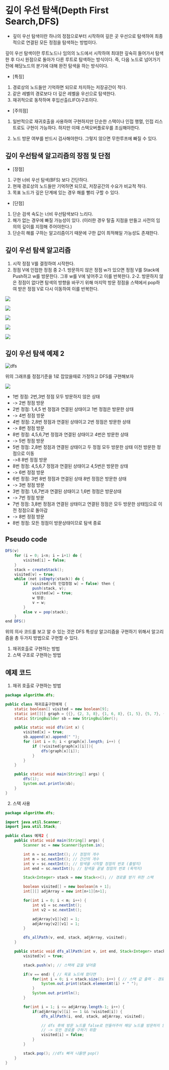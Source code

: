 # 깊이 우선 탐색(Depth First Search,DFS)

* 깊이 우선 탐색이란 하나의 정점으로부터 시작하여 깊은 곳 우선으로 탐색하여 최종적으로 연결된 모든 정점을 탐색하는 방법이다.

깊이 우선 탐색이란 루트노드나 임의의 노드에서 시작하여 최대한 깊숙히 들어가서 탐색한 후 다시 원점으로 돌아가 다른 루트로 탐색하는 방식이다.
즉, 다음 노드로 넘어가기 전에 해당노드의 분기에 대해 완전 탐색을 하는 방식이다.

- [특징]
1. 경로상의 노드들만 기억하면 되므로 차지하는 저장공간이 적다.
2. 같은 레벨의 경로보다 더 깊은 레벨을 우선으로 탐색한다.
3. 재귀적으로 동작하며 후입선출(LIFO)구조이다.

- [주의점]
1. 일반적으로 재귀호출을 사용하여 구현하지만 단순한 스택이나 인접 행렬, 인접 리스트로도 구현이 가능하다. 하지만 이때 스택오버플로우를 조심해야한다.

2. 노드 방문 여부를 반드시 검사해야한다. 그렇지 않으면 무한루프에 빠질 수 있다.

## 깊이 우선탐색 알고리즘의 장점 및 단점

- [장점]
1. 구현 너비 우선 탐색(BFS) 보다 간단하다.
2. 현재 경로상의 노드들만 기억하면 되므로, 저장공간의 수요가 비교적 적다.
3. 목표 노드가 깊은 단계에 있는 경우 해를 빨리 구할 수 있다.

- [단점]
1. 단순 검색 속도는 너비 우선탐색보다 느리다.
2. 해가 없는 경우에 빠질 가능성이 있다. (이러한 경우 탈출 지점을 만들고 사전의 임의의 깊이를 지정해 주어야한다.)
3. 단순히 해를 구하는 알고리즘이기 때문에 구한 값이 최적해일 가능성도 존재한다.



## 깊이 우선 탐색 알고리즘

1. 시작 정점 V를 결정하여 시작한다.
2. 정점 V에 인접한 정점 중
2-1. 방문하지 않은 정점 w가 있으면 정점 V를 Stack에 Push하고 w를 방문한다. 그후 w를 V에 넣어주고 이를 반복한다.
2-2. 방문하지 않은 정점이 없다면 탐색의 방향을 바꾸기 위해 마지막 방문 정점을 스택에서 pop하여 받은 정점 V로 다시 이동하여 이를 반복한다.

![](https://blog.kakaocdn.net/dn/croRdl/btrsaSaCqwb/VPtjlObyBICE9wWloqwOBk/img.png)

![](https://blog.kakaocdn.net/dn/cuLmO6/btrsktAnhhW/uvuyLIDgjrkvdhoLjfJRz0/img.png)

![](https://blog.kakaocdn.net/dn/b2VQ9q/btrr7q6HwtC/rWTgM5i2Hctg3K0L8y9Tc1/img.png)

![](https://blog.kakaocdn.net/dn/b2VQ9q/btrr7q6HwtC/rWTgM5i2Hctg3K0L8y9Tc1/img.png)

![](https://blog.kakaocdn.net/dn/YK91B/btrsaRQieSP/LAxWQgikvKWVKV4wcKekq0/img.png)

## 깊이 우선 탐색 예제 2

![dfs](https://t1.daumcdn.net/cfile/tistory/99BC343F5CF8DCEB04)

위의 그래프를 정점기준을 1로 잡았을때로 가정하고 DFS를 구현해보자

![](https://t1.daumcdn.net/cfile/tistory/9932064A5CF8E4A918)

- 1번 정점: 2번,3번 정점 모두 방문하지 않은 상태
- -> 2번 정점 방문
- 2번 정점: 1,4,5 번 정점과 연결된 상태이고 1번 정점은 방문한 상태
- -> 4번 정점 방문
- 4번 정점: 2,8번 정점과 연결된 상태이고 2번 정점은 방문한 상태
- -> 8번 정점 방문
- 8번 정점: 4,5,6,7번 정점과 연결된 상태이고 4번은 방문한 상태
- -> 5번 정점 방문
- 5번 정점: 2,8번 정점과 연결된 상태이고 두 정점 모두 방문한 상태 이전 방문한 정점으로 이동
- ->8 8번 정점 방문
- 8번 정점: 4,5,6,7 정점과 연결된 상태이고 4,5번은 방문한 상태
- -> 6번 정점 방문
- 6번 정점: 3번 8번 정점과 연결된 상태 8번 정점은 방문한 상태
- -> 3번 정점 방문
- 3번 정점: 1,6,7번과 연결된 상태이고 1,6번 정점은 방문상태
- -> 7번 정점 방문
- 7번 정점: 3,8번 정점과 연결된 상태이고 연결된 정점은 모두 방문한 상태임으로 이전 정점으로 돌아감
- -> 8번 정점 방문
- 8번 정점: 모든 정점이 방문상태이므로 탐색 종료

## Pseudo code

```java
DFS(v)
    for (i ← 0; i<n; i ← i+1) do {
        visited[i] ← false;
    }
    stack ← createStack();
    visited[v] ← true;
    while (not isEmpty(stack)) do {
        if (visited[v의 인접정점 w] = false) then {
            push(stack, v);
            visited[w] ← true;
            w 방문;
            v ← w;
        }
        else v ← pop(stack);
    }
end DFS()
```

위의 의사 코드를 보고 알 수 있는 것은 DFS 특성상 알고리즘을 구현하기 위해서 알고리즘을 총 두가지 방법으로 구현할 수 있다.
1. 재귀호출로 구현하는 방법
2. 스택 구조로 구현하는 방법

## 예제 코드

1. 재귀 호출로 구현하는 방법
```java
package algorithm.dfs;

public class 재귀호출구현예제 {
    static boolean[] visited = new boolean[9];
    static int[][] graph = {{}, {2, 3, 8}, {1, 6, 8}, {1, 5}, {5, 7}, {3, 4, 7}, {2}, {4, 5}, {1, 2}};
    static StringBuilder sb = new StringBuilder();

    public static void dfs(int x) {
        visited[x] = true;
        sb.append(x).append(" ");
        for (int i = 0; i < graph[x].length; i++) {
            if (!visited[graph[x][i]]){
                dfs(graph[x][i]);
            }
        }
    }

    public static void main(String[] args) {
        dfs(1);
        System.out.println(sb);
    }
}

```

2. 스택 사용

```java
package algorithm.dfs;

import java.util.Scanner;
import java.util.Stack;

public class 예제2 {
    public static void main(String[] args) {
        Scanner sc = new Scanner(System.in);

        int n = sc.nextInt(); // 정점의 개수
        int m = sc.nextInt(); // 간선의 개수
        int v = sc.nextInt(); // 탐색을 시작할 정점의 번호 (출발지)
        int end = sc.nextInt(); // 탐색을 끝낼 정점의 번호 (목적지)

        Stack<Integer> stack = new Stack<>(); // 경로를 받기 위한 스택

        boolean visited[] = new boolean[n + 1];
        int[][] adjArray = new int[n+1][n+1];

        for(int i = 0; i < m; i++) {
            int v1 = sc.nextInt();
            int v2 = sc.nextInt();

            adjArray[v1][v2] = 1;
            adjArray[v2][v1] = 1;
        }

        dfs_allPath(v, end, stack, adjArray, visited);
    }

    public static void dfs_allPath(int v, int end, Stack<Integer> stack, int[][] adjArray, boolean[] visited) {
        visited[v] = true;

        stack.push(v); // 스택에 값을 넣어줌

        if(v == end) { // 목표 노드에 왔다면
            for(int i = 0; i < stack.size(); i++) { // 스택 값 출력 - 경로 출력
                System.out.print(stack.elementAt(i) + " ");
            }
            System.out.println();
        }

        for(int i = 1; i <= adjArray.length-1; i++) {
            if(adjArray[v][i] == 1 && !visited[i]) {
                dfs_allPath(i, end, stack, adjArray, visited);

                // dfs 후에 방문 노드를 false로 만들어주어 해당 노드를 방문하지 않은 것으로 해줌
                // -> 모든 경로를 구하기 위함
                visited[i] = false;
            }
        }

        stack.pop(); //dfs 빠져 나올땐 pop()
    }
}

```